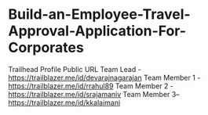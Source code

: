 # Build-an-Employee-Travel-Approval-Application-For-Corporates
Trailhead Profile Public URL
Team Lead - https://trailblazer.me/id/devarajnagarajan
Team Member 1 - https://trailblazer.me/id/rrahul89
Team Member 2 - https://trailblazer.me/id/srajamaniv
Team Member 3– https://trailblazer.me/id/kkalaimani

